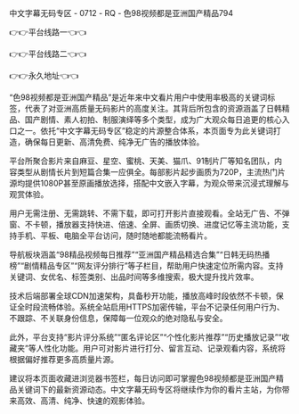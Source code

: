 中文字幕无码专区 - 0712 - RQ - 色98视频都是亚洲国产精品794

👉👉平台线路一👈👈

👉👉平台线路二👈👈

👉👉永久地址👈👈

“色98视频都是亚洲国产精品”是近年来中文看片用户中使用率极高的关键词标签，代表了对亚洲高质量无码影片的高度关注。其背后所包含的资源涵盖了日韩精品、国产剧情、素人初拍、制服演绎等多个类型，成为广大观众每日追更的核心入口之一。依托“中文字幕无码专区”稳定的片源整合体系，本页面专为此关键词打造，确保每日更新、高清免费、纯净无广告的播放体验。

平台所聚合影片来自麻豆、星空、蜜桃、天美、猫爪、91制片厂等知名团队，内容类型从剧情长片到短篇合集一应俱全。每部影片起步画质为720P，主流热门片源均提供1080P甚至原画播放选择，搭配中文嵌入字幕，为观众带来沉浸式理解与观赏体验。

用户无需注册、无需跳转、不需下载，即可打开影片直接观看。全站无广告、不弹窗、不卡顿，播放器支持快进、倍速、全屏、画质切换、进度记忆等主流功能，支持手机、平板、电脑全平台访问，随时随地都能流畅看片。

导航板块涵盖“98精品视频每日推荐”“亚洲国产精品精选合集”“日韩无码热播榜”“剧情精品专区”“网友评分排行”等子栏目，帮助用户快速定位所需内容。支持关键词、女优名、标签类别、出品时间等多维搜索，极大提升找片效率。

技术后端部署全球CDN加速架构，具备秒开功能，播放高峰时段依然不卡顿，保证全时段流畅体验。系统全站启用HTTPS加密传输，平台不记录任何用户行为、不跟踪、不关联身份信息，保障每一位观众的绝对隐私与安全。

此外，平台支持“影片评分系统”“匿名评论区”“个性化影片推荐”“历史播放记录”“收藏夹”等人性化功能。用户可对影片进行打分、留言互动、记录观看内容，系统将根据偏好推荐更多高质量片源。

建议将本页面收藏进浏览器书签栏，每日访问即可掌握色98视频都是亚洲国产精品关键词下的最新资源动态。中文字幕无码专区将继续作为你的看片主站，为你带来高效、高清、纯净、快速的观影体验。
